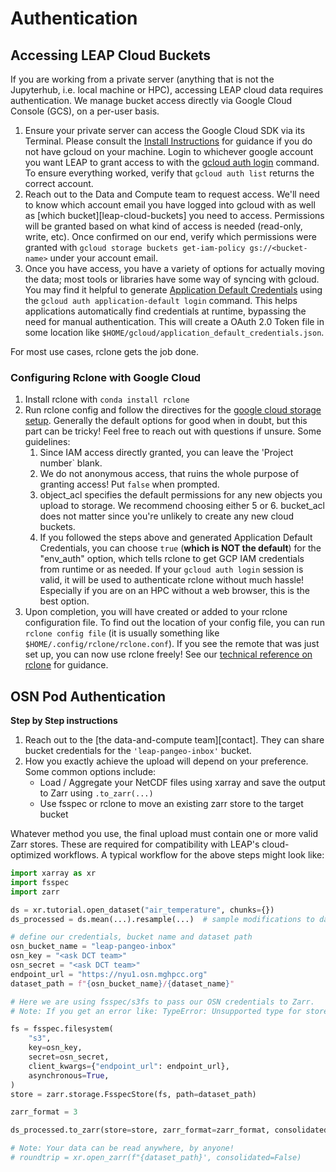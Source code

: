 # Authentication

## Accessing LEAP Cloud Buckets

If you are working from a private server (anything that is not the Jupyterhub, i.e. local machine or HPC), accessing LEAP cloud data requires authentication. We manage bucket access directly via Google Cloud Console (GCS), on a per-user basis.

1. Ensure your private server can access the Google Cloud SDK via its Terminal. Please consult the [Install Instructions](https://cloud.google.com/sdk/docs/install) for guidance if you do not have gcloud on your machine. Login to whichever google account you want LEAP to grant access to with the [gcloud auth login](https://cloud.google.com/sdk/gcloud/reference/auth/login) command. To ensure everything worked, verify that `gcloud auth list` returns the correct account.
1. Reach out to the Data and Compute team to request access. We'll need to know which account email you have logged into gcloud with as well as [which bucket][leap-cloud-buckets] you need to access. Permissions will be granted based on what kind of access is needed (read-only, write, etc). Once confirmed on our end, verify which permissions were granted with `gcloud storage buckets get-iam-policy gs://<bucket-name>` under your account email.
1. Once you have access, you have a variety of options for actually moving the data; most tools or libraries have some way of syncing with gcloud. You may find it helpful to generate [Application Default Credentials](https://cloud.google.com/docs/authentication/application-default-credentials) using the `gcloud auth application-default login` command. This helps applications automatically find credentials at runtime, bypassing the need for manual authentication. This will create a OAuth 2.0 Token file in some location like `$HOME/gcloud/application_default_credentials.json`.

For most use cases, rclone gets the job done.

### Configuring Rclone with Google Cloud

1. Install rclone with `conda install rclone`
1. Run rclone config and follow the directives for the [google cloud storage setup](https://rclone.org/googlecloudstorage/). Generally the default options for good when in doubt, but this part can be tricky! Feel free to reach out with questions if unsure. Some guidelines:
    1. Since IAM access directly granted, you can leave the 'Project number\` blank.
    1. We do not anonymous access, that ruins the whole purpose of granting access! Put `false` when prompted.
    1. object_acl specifies the default permissions for any new objects you upload to storage. We recommend choosing either 5 or 6. bucket_acl does not matter since you're unlikely to create any new cloud buckets.
    1. If you followed the steps above and generated Application Default Credentials, you can choose `true` (**which is NOT the default**) for the "env_auth" option, which tells rclone to get GCP IAM credentials from runtime or as needed. If your `gcloud auth login` session is valid, it will be used to authenticate rclone without much hassle! Especially if you are on an HPC without a web browser, this is the best option.
1. Upon completion, you will have created or added to your rclone configuration file. To find out the location of your config file, you can run `rclone config file` (it is usually something like `$HOME/.config/rclone/rclone.conf`). If you see the remote that was just set up, you can now use rclone freely! See our [technical reference on rclone](./rclone.md) for guidance.

## OSN Pod Authentication

**Step by Step instructions**

1. Reach out to the [the data-and-compute team][contact]. They can share bucket credentials for the `'leap-pangeo-inbox'` bucket.
1. How you exactly achieve the upload will depend on your preference. Some common options include:
    - Load / Aggregate your NetCDF files using xarray and save the output to Zarr using `.to_zarr(...)`
    - Use fsspec or rclone to move an existing zarr store to the target bucket

Whatever method you use, the final upload must contain one or more valid Zarr stores. These are required for compatibility with LEAP's cloud-optimized workflows.
A typical workflow for the above steps might look like:

```python
import xarray as xr
import fsspec
import zarr

ds = xr.tutorial.open_dataset("air_temperature", chunks={})
ds_processed = ds.mean(...).resample(...)  # sample modifications to data

# define our credentials, bucket name and dataset path
osn_bucket_name = "leap-pangeo-inbox"
osn_key = "<ask DCT team>"
osn_secret = "<ask DCT team>"
endpoint_url = "https://nyu1.osn.mghpcc.org"
dataset_path = f"{osn_bucket_name}/{dataset_name}"

# Here we are using fsspec/s3fs to pass our OSN credentials to Zarr.
# Note: If you get an error like: TypeError: Unsupported type for store_like: 'FSMap'`. It is because zarr-python does not currently support the older fsspec FSMap object style. https://github.com/zarr-developers/zarr-python/issues/2706

fs = fsspec.filesystem(
    "s3",
    key=osn_key,
    secret=osn_secret,
    client_kwargs={"endpoint_url": endpoint_url},
    asynchronous=True,
)
store = zarr.storage.FsspecStore(fs, path=dataset_path)

zarr_format = 3

ds_processed.to_zarr(store=store, zarr_format=zarr_format, consolidated=False)

# Note: Your data can be read anywhere, by anyone!
# roundtrip = xr.open_zarr(f"{dataset_path}', consolidated=False)
```
